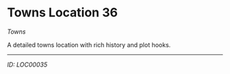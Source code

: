 # Towns Location 36

*Towns*

A detailed towns location with rich history and plot hooks.

---
*ID: LOC00035*
